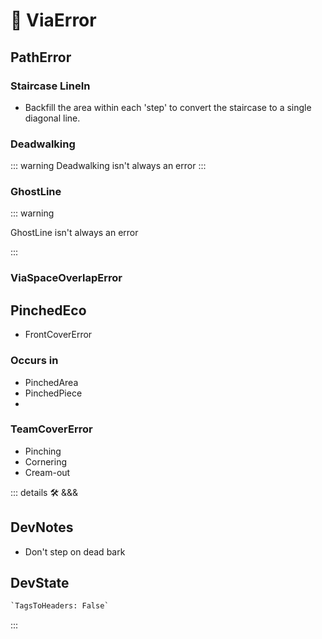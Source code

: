 
# 🔻 <via>ViaError</via>

## PathError

### Staircase LineIn

- Backfill the area within each 'step' to convert the staircase to a single diagonal line.

### Deadwalking

::: warning
Deadwalking isn't always an error
:::

### GhostLine

::: warning

GhostLine isn't always an error

:::

### ViaSpaceOverlapError

## PinchedEco

- FrontCoverError

### Occurs in

- PinchedArea
- PinchedPiece
-

### TeamCoverError

- Pinching
- Cornering
- Cream-out

::: details 🛠 <dev>&&&</dev>

## DevNotes

- Don't step on dead bark

## DevState

```py
`TagsToHeaders: False`
```

:::
